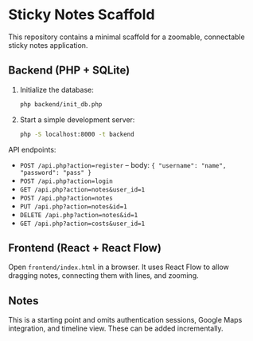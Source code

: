 # Sticky Notes Scaffold

This repository contains a minimal scaffold for a zoomable, connectable sticky notes application.


## Backend (PHP + SQLite)

1. Initialize the database:
   ```bash
   php backend/init_db.php
   ```

2. Start a simple development server:
   ```bash
   php -S localhost:8000 -t backend
   ```

API endpoints:
- `POST /api.php?action=register` – body: `{ "username": "name", "password": "pass" }`
- `POST /api.php?action=login`
- `GET /api.php?action=notes&user_id=1`
- `POST /api.php?action=notes`
- `PUT /api.php?action=notes&id=1`
- `DELETE /api.php?action=notes&id=1`
- `GET /api.php?action=costs&user_id=1`

## Frontend (React + React Flow)

Open `frontend/index.html` in a browser. It uses React Flow to allow dragging notes, connecting them with lines, and zooming.

## Notes

This is a starting point and omits authentication sessions, Google Maps integration, and timeline view. These can be added incrementally.

